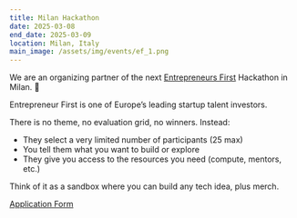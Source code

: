 ```yaml
---
title: Milan Hackathon
date: 2025-03-08
end_date: 2025-03-09
location: Milan, Italy
main_image: /assets/img/events/ef_1.png
---
```


We are an organizing partner of the next [Entrepreneurs First](https://www.joinef.com/) Hackathon in Milan. 🚀

Entrepreneur First is one of Europe’s leading startup talent investors.

There is no theme, no evaluation grid, no winners. Instead:

- They select a very limited number of participants (25 max)
- You tell them what you want to build or explore
- They give you access to the resources you need (compute, mentors, etc.)

Think of it as a sandbox where you can build any tech idea, plus merch.

<div class="d-flex align-items-center justify-content-around">
    <a href="https://lu.ma/milan-ebl" target="_blank" class="btn-custom"> Application Form </a>
</div>
